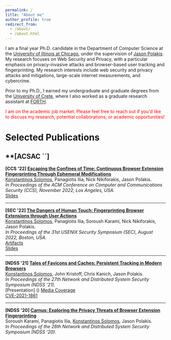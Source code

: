 ```yaml
---
permalink: /
title: "About me"
author_profile: true
redirect_from: 
  - /about/
  - /about.html
---
```

I am a final year Ph.D. candidate in the Department of Computer Science at the [University of Illinois at Chicago](https://cs.uic.edu/), under the supervision of [Jason Polakis](https://www.cs.uic.edu/~polakis/aboutme/). 
My research focuses on Web Security and Privacy, with a particular emphasis on privacy-invasive attacks and  browser-based user tracking and fingerprinting.
My research interests include web security and privacy attacks and mitigations, large-scale internet measurements, and cybercrime.

Prior to my Ph.D., I earned my undergraduate and graduate degrees from the [University of Crete](https://csd.uoc.gr), where I also worked as a graduate research assistant at [FORTH](https://ics.forth.gr).

<span style="color:red">I am on the academic job market. Please feel free to reach out if you'd like to discuss my research, potential collaborations, or academic opportunities!</span>

Selected Publications
======
**[ACSAC ``]
---

**[CCS '22] [Escaping the Confines of Time: Continuous Browser Extension Fingerprinting Through Ephemeral Modifications](/file/chronos_slides.pdf)**  
[Konstantinos Solomos](#), Panagiotis Ilia, Nick Nikiforakis, Jason Polakis.  
*In Proceedings of the ACM Conference on Computer and Communications Security (CCS), November 2022, Los Angeles, USA.*  
[Slides](/file/chronos_slides.pdf)

---

**[SEC '22] [The Dangers of Human Touch: Fingerprinting Browser Extensions through User Actions](/file/dangers.pdf)**  
[Konstantinos Solomos](#), Panagiotis Ilia, Soroush Karami, Nick Nikiforakis, Jason Polakis.  
*In Proceedings of the 31st USENIX Security Symposium (SEC), August 2022, Boston, USA.*  
[Artifacts](https://github.com/kostassolo/dangers-of-human-touch)  
[Slides](/file/danger_presentation.pdf)

---

**[NDSS '21] [Tales of Favicons and Caches: Persistent Tracking in Modern Browsers](/file/favicons.pdf)**  
[Konstantinos Solomos](#), John Kristoff, Chris Kanich, Jason Polakis.  
*In Proceedings of the 27th Network and Distributed System Security Symposium (NDSS '21).*  
[Presentation] ()
[Media Coverage](https://arstechnica.com/information-technology/2021/02/new-browser-tracking-hack-works-even-when-you-flush-caches-or-go-incognito/)  
[CVE-2021-1861](https://cve.mitre.org/cgi-bin/cvename.cgi?name=CVE-2021-1861)

---

**[NDSS '20] [Carnus: Exploring the Privacy Threats of Browser Extension Fingerprinting](/file/carnus.pdf)**  
Soroush Karami, Panagiotis Ilia, [Konstantinos Solomos](#), Jason Polakis.  
*In Proceedings of the 26th Network and Distributed System Security Symposium (NDSS '20).*
